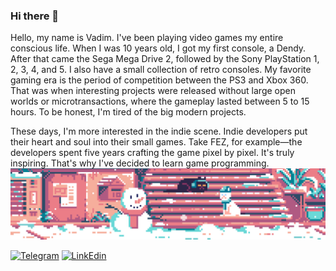 ### Hi there 👋

<!--
**vadimvatsenko/vadimvatsenko** is a ✨ _special_ ✨ repository because its `README.md` (this file) appears on your GitHub profile.

Here are some ideas to get you started:

- 🔭 I’m currently working on ...
- 🌱 I’m currently learning ...
- 👯 I’m looking to collaborate on ...
- 🤔 I’m looking for help with ...
- 💬 Ask me about ...
- 📫 How to reach me: ...
- 😄 Pronouns: ...
- ⚡ Fun fact: ...
-->

Hello, my name is Vadim. I've been playing video games my entire conscious life. When I was 10 years old, I got my first console, a Dendy. After that came the Sega Mega Drive 2, followed by the Sony PlayStation 1, 2, 3, 4, and 5. I also have a small collection of retro consoles. My favorite gaming era is the period of competition between the PS3 and Xbox 360. That was when interesting projects were released without large open worlds or microtransactions, where the gameplay lasted between 5 to 15 hours. To be honest, I'm tired of the big modern projects.

These days, I'm more interested in the indie scene. Indie developers put their heart and soul into their small games. Take FEZ, for example—the developers spent five years crafting the game pixel by pixel. It's truly inspiring. That's why I've decided to learn game programming.
<img src="./images/winter.gif" alt="winter gif" with="360" />

[![Telegram](https://img.shields.io/badge/-Telegram-090909?style=for-the-badge&logo=telegram&logoColor=27A0D9)](https://t.me/VadymVatsenko)
[![LinkEdin](https://img.shields.io/badge/-LinkEdin-090909?style=for-the-badge&logo=LinkEdin&logoColor=27A0D9)](https://www.linkedin.com/in/vadym-vatsenko-667498242/)



